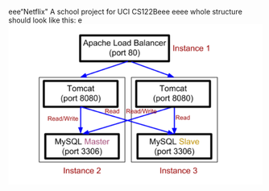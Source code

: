 eee“Netflix"
A school project for UCI CS122Beee
eeee
whole structure should look like this:
e
![image](https://github.com/cxk123/-Netflix-CS122B/blob/master/images/struture.PNG)
